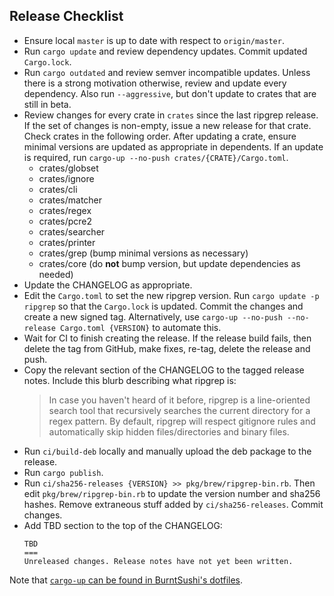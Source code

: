 Release Checklist
-----------------
* Ensure local `master` is up to date with respect to `origin/master`.
* Run `cargo update` and review dependency updates. Commit updated
  `Cargo.lock`.
* Run `cargo outdated` and review semver incompatible updates. Unless there is
  a strong motivation otherwise, review and update every dependency. Also
  run `--aggressive`, but don't update to crates that are still in beta.
* Review changes for every crate in `crates` since the last ripgrep release.
  If the set of changes is non-empty, issue a new release for that crate. Check
  crates in the following order. After updating a crate, ensure minimal
  versions are updated as appropriate in dependents. If an update is required,
  run `cargo-up --no-push crates/{CRATE}/Cargo.toml`.
    * crates/globset
    * crates/ignore
    * crates/cli
    * crates/matcher
    * crates/regex
    * crates/pcre2
    * crates/searcher
    * crates/printer
    * crates/grep (bump minimal versions as necessary)
    * crates/core (do **not** bump version, but update dependencies as needed)
* Update the CHANGELOG as appropriate.
* Edit the `Cargo.toml` to set the new ripgrep version. Run
  `cargo update -p ripgrep` so that the `Cargo.lock` is updated. Commit the
  changes and create a new signed tag. Alternatively, use
  `cargo-up --no-push --no-release Cargo.toml {VERSION}` to automate this.
* Wait for CI to finish creating the release. If the release build fails, then
  delete the tag from GitHub, make fixes, re-tag, delete the release and push.
* Copy the relevant section of the CHANGELOG to the tagged release notes.
  Include this blurb describing what ripgrep is:
  > In case you haven't heard of it before, ripgrep is a line-oriented search
  > tool that recursively searches the current directory for a regex pattern.
  > By default, ripgrep will respect gitignore rules and automatically skip
  > hidden files/directories and binary files.
* Run `ci/build-deb` locally and manually upload the deb package to the
  release.
* Run `cargo publish`.
* Run `ci/sha256-releases {VERSION} >> pkg/brew/ripgrep-bin.rb`. Then edit
  `pkg/brew/ripgrep-bin.rb` to update the version number and sha256 hashes.
  Remove extraneous stuff added by `ci/sha256-releases`. Commit changes.
* Add TBD section to the top of the CHANGELOG:
  ```
  TBD
  ===
  Unreleased changes. Release notes have not yet been written.
  ```

Note that
[`cargo-up` can be found in BurntSushi's dotfiles](https://github.com/BurntSushi/dotfiles/blob/master/bin/cargo-up).
